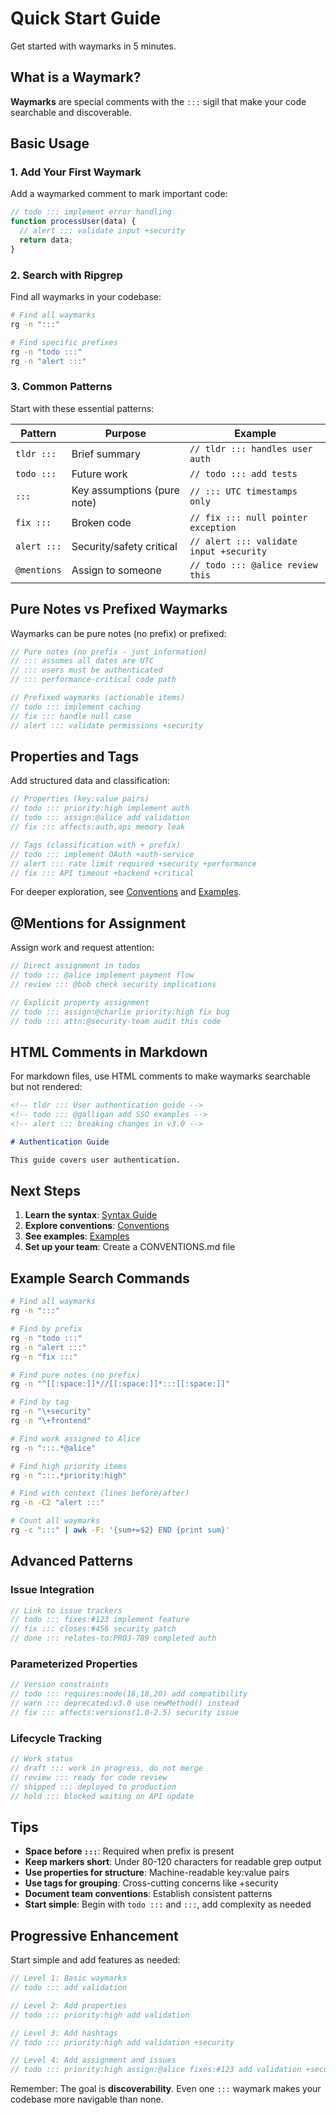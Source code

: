 <!-- tldr ::: Get started with waymarks in 5 minutes -->
# Quick Start Guide

Get started with waymarks in 5 minutes.

## What is a Waymark?

**Waymarks** are special comments with the `:::` sigil that make your code searchable and discoverable.

## Basic Usage

### 1. Add Your First Waymark

Add a waymarked comment to mark important code:

```javascript
// todo ::: implement error handling
function processUser(data) {
  // alert ::: validate input +security
  return data;
}
```

### 2. Search with Ripgrep

Find all waymarks in your codebase:

```bash
# Find all waymarks
rg -n ":::"

# Find specific prefixes
rg -n "todo :::"
rg -n "alert :::"
```

### 3. Common Patterns

Start with these essential patterns:

| Pattern | Purpose | Example |
|---------|---------|---------|
| `tldr :::` | Brief summary | `// tldr ::: handles user auth` |
| `todo :::` | Future work | `// todo ::: add tests` |
| `:::` | Key assumptions (pure note) | `// ::: UTC timestamps only` |
| `fix :::` | Broken code | `// fix ::: null pointer exception` |
| `alert :::` | Security/safety critical | `// alert ::: validate input +security` |
| `@mentions` | Assign to someone | `// todo ::: @alice review this` |

## Pure Notes vs Prefixed Waymarks

Waymarks can be pure notes (no prefix) or prefixed:

```javascript
// Pure notes (no prefix - just information)
// ::: assumes all dates are UTC
// ::: users must be authenticated
// ::: performance-critical code path

// Prefixed waymarks (actionable items)
// todo ::: implement caching
// fix ::: handle null case
// alert ::: validate permissions +security
```

## Properties and Tags

Add structured data and classification:

```javascript
// Properties (key:value pairs)
// todo ::: priority:high implement auth
// todo ::: assign:@alice add validation
// fix ::: affects:auth,api memory leak

// Tags (classification with + prefix)
// todo ::: implement OAuth +auth-service
// alert ::: rate limit required +security +performance
// fix ::: API timeout +backend +critical
```

For deeper exploration, see [Conventions](../conventions.md) and [Examples](../examples.md).

## @Mentions for Assignment

Assign work and request attention:

```javascript
// Direct assignment in todos
// todo ::: @alice implement payment flow
// review ::: @bob check security implications

// Explicit property assignment
// todo ::: assign:@charlie priority:high fix bug
// todo ::: attn:@security-team audit this code
```

## HTML Comments in Markdown

For markdown files, use HTML comments to make waymarks searchable but not rendered:

```markdown
<!-- tldr ::: User authentication guide -->
<!-- todo ::: @galligan add SSO examples -->
<!-- alert ::: breaking changes in v3.0 -->

# Authentication Guide

This guide covers user authentication.
```

## Next Steps

1. **Learn the syntax**: [Syntax Guide](../syntax.md)
2. **Explore conventions**: [Conventions](../conventions.md)
3. **See examples**: [Examples](../examples.md)
4. **Set up your team**: Create a CONVENTIONS.md file

## Example Search Commands

```bash
# Find all waymarks
rg -n ":::"

# Find by prefix
rg -n "todo :::"
rg -n "alert :::"
rg -n "fix :::"

# Find pure notes (no prefix)
rg -n "^[[:space:]]*//[[:space:]]*:::[[:space:]]"

# Find by tag
rg -n "\+security"
rg -n "\+frontend"

# Find work assigned to Alice
rg -n ":::.*@alice"

# Find high priority items
rg -n ":::.*priority:high"

# Find with context (lines before/after)
rg -n -C2 "alert :::"

# Count all waymarks
rg -c ":::" | awk -F: '{sum+=$2} END {print sum}'
```

## Advanced Patterns

### Issue Integration

```javascript
// Link to issue trackers
// todo ::: fixes:#123 implement feature
// fix ::: closes:#456 security patch
// done ::: relates-to:PROJ-789 completed auth
```

### Parameterized Properties

```javascript
// Version constraints
// todo ::: requires:node(16,18,20) add compatibility
// warn ::: deprecated:v3.0 use newMethod() instead
// fix ::: affects:versions(1.0-2.5) security issue
```

### Lifecycle Tracking

```javascript
// Work status
// draft ::: work in progress, do not merge
// review ::: ready for code review
// shipped ::: deployed to production
// hold ::: blocked waiting on API update
```

## Tips

- **Space before `:::`**: Required when prefix is present
- **Keep markers short**: Under 80-120 characters for readable grep output  
- **Use properties for structure**: Machine-readable key:value pairs
- **Use tags for grouping**: Cross-cutting concerns like +security
- **Document team conventions**: Establish consistent patterns
- **Start simple**: Begin with `todo :::` and `:::`, add complexity as needed

## Progressive Enhancement

Start simple and add features as needed:

```javascript
// Level 1: Basic waymarks
// todo ::: add validation

// Level 2: Add properties
// todo ::: priority:high add validation

// Level 3: Add hashtags
// todo ::: priority:high add validation +security

// Level 4: Add assignment and issues
// todo ::: priority:high assign:@alice fixes:#123 add validation +security
```

Remember: The goal is **discoverability**. Even one `:::` waymark makes your codebase more navigable than none.

<!-- note ::: Updated for new ::: syntax specification -->